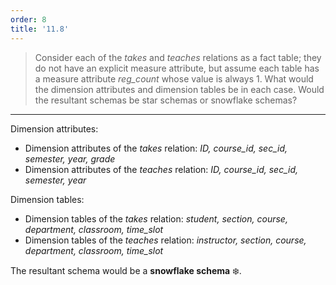 ```yaml
---
order: 8
title: '11.8'
---
```

> Consider each of the _takes_ and _teaches_ relations as a fact table; they do not 
> have an explicit measure attribute, but assume each table has a measure attribute <i>reg_count</i>
> whose value is always 1. What would the dimension attributes and dimension tables 
> be in each case. Would the resultant schemas be star schemas or snowflake schemas? 

--------------------------------

Dimension attributes: 

* Dimension attributes of the _takes_ relation: <i>ID, course_id, sec_id, semester, year, grade</i>
* Dimension attributes of the _teaches_ relation: <i>ID, course_id, sec_id, semester, year</i>

Dimension tables: 

* Dimension tables of the _takes_ relation: <i>student, section, course, department, classroom, time_slot  </i>
* Dimension tables of the _teaches_ relation: <i>instructor, section, course, department, classroom, time_slot </i>


The resultant schema would be a **snowflake schema** ❄️. 